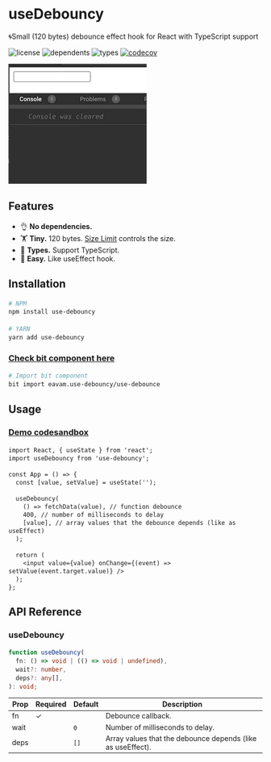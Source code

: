 # useDebouncy

🌀Small (120 bytes) debounce effect hook for React with TypeScript support

![license](https://badgen.net/npm/license/use-debouncy)
![dependents](https://badgen.net/npm/dependents/use-debouncy)
![types](https://badgen.net/npm/types/use-debouncy)
[![codecov](https://codecov.io/gh/eavam/use-debouncy/branch/master/graph/badge.svg)](https://codecov.io/gh/eavam/use-debouncy)

![](assets/example.gif)

## Features

- 👌 **No dependencies.**
- 🏋️‍ **Tiny.** 120 bytes. [Size Limit](https://github.com/ai/size-limit) controls the size.
- 📖 **Types.** Support TypeScript.
- 🎣 **Easy.** Like useEffect hook.

## Installation

```bash
# NPM
npm install use-debouncy

# YARN
yarn add use-debouncy
```

### [Check bit component here](https://bit.dev/eavam/use-debouncy/use-debounce)

```bash
# Import bit component
bit import eavam.use-debouncy/use-debounce
```

## Usage

### [Demo codesandbox](https://codesandbox.io/s/example-use-debouncy-ynfuq?expanddevtools=1&fontsize=14&theme=dark)

```tsx
import React, { useState } from 'react';
import useDebouncy from 'use-debouncy';

const App = () => {
  const [value, setValue] = useState('');

  useDebouncy(
    () => fetchData(value), // function debounce
    400, // number of milliseconds to delay
    [value], // array values that the debounce depends (like as useEffect)
  );

  return (
    <input value={value} onChange={(event) => setValue(event.target.value)} />
  );
};
```

## API Reference

### useDebouncy

```typescript
function useDebouncy(
  fn: () => void | (() => void | undefined),
  wait?: number,
  deps?: any[],
): void;
```

| Prop | Required | Default | Description                                                 |
| ---- | -------- | ------- | ----------------------------------------------------------- |
| fn   | ✓        |         | Debounce callback.                                          |
| wait |          | `0`     | Number of milliseconds to delay.                            |
| deps |          | `[]`    | Array values that the debounce depends (like as useEffect). |
